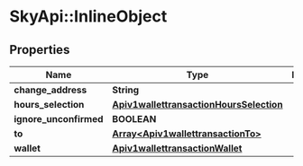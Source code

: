 # SkyApi::InlineObject

## Properties
Name | Type | Description | Notes
------------ | ------------- | ------------- | -------------
**change_address** | **String** |  | [optional] 
**hours_selection** | [**Apiv1wallettransactionHoursSelection**](Apiv1wallettransactionHoursSelection.md) |  | [optional] 
**ignore_unconfirmed** | **BOOLEAN** |  | [optional] 
**to** | [**Array&lt;Apiv1wallettransactionTo&gt;**](Apiv1wallettransactionTo.md) |  | [optional] 
**wallet** | [**Apiv1wallettransactionWallet**](Apiv1wallettransactionWallet.md) |  | [optional] 


